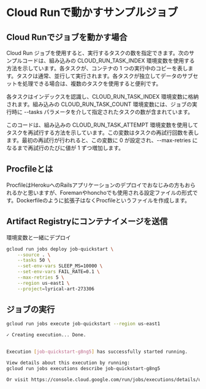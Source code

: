 # Cloud Runで動かすサンプルジョブ

## Cloud Runでジョブを動かす場合

Cloud Run ジョブを使用すると、実行するタスクの数を指定できます。次のサンプルコードは、組み込みの CLOUD_RUN_TASK_INDEX 環境変数を使用する方法を示しています。各タスクが、コンテナの 1 つの実行中のコピーを表します。タスクは通常、並行して実行されます。各タスクが独立してデータのサブセットを処理できる場合は、複数のタスクを使用すると便利です。

各タスクはインデックスを認識し、CLOUD_RUN_TASK_INDEX 環境変数に格納されます。組み込みの CLOUD_RUN_TASK_COUNT 環境変数には、ジョブの実行時に --tasks パラメータを介して指定されたタスクの数が含まれています。

このコードは、組み込みの CLOUD_RUN_TASK_ATTEMPT 環境変数を使用してタスクを再試行する方法を示しています。この変数はタスクの再試行回数を表します。最初の再試行が行われると、この変数に 0 が設定され、--max-retries になるまで再試行のたびに値が 1 ずつ増加します。

## Procfileとは

ProcfileはHerokuへのRailsアプリケーションのデプロイでおなじみの方もおられるかと思いますが、Foremanやhonchoでも使用される設定ファイルの形式です。Dockerfileのように拡張子はなくProcfileというファイルを作成します。

##  Artifact Registryにコンテナイメージを送信

環境変数と一緒にデプロイ

```bash
gcloud run jobs deploy job-quickstart \
    --source . \
    --tasks 50 \
    --set-env-vars SLEEP_MS=10000 \
    --set-env-vars FAIL_RATE=0.1 \
    --max-retries 5 \
    --region us-east1 \
    --project=lyrical-art-273306
```

## ジョブの実行

```bash
gcloud run jobs execute job-quickstart --region us-east1
```

```bash
✓ Creating execution... Done.    

                                                                                                                                                       Done.                            
Execution [job-quickstart-g8ng5] has successfully started running.

View details about this execution by running:
gcloud run jobs executions describe job-quickstart-g8ng5

Or visit https://console.cloud.google.com/run/jobs/executions/details/us-east1/job-quickstart-g8ng5/tasks
```